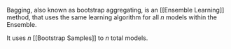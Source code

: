 Bagging, also known as bootstrap aggregating, is an [[Ensemble Learning]] method, that uses the same learning algorithm for all $n$ models within the Ensemble.

It uses $n$ [[Bootstrap Samples]] to $n$ total models.